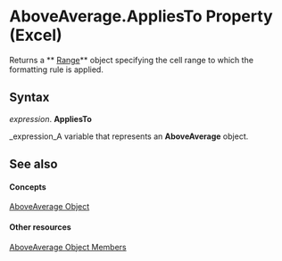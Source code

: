 
# AboveAverage.AppliesTo Property (Excel)

Returns a  ** [Range](b8207778-0dcc-4570-1234-f130532cc8cd.md)** object specifying the cell range to which the formatting rule is applied.


## Syntax

 _expression_. **AppliesTo**

 _expression_A variable that represents an  **AboveAverage** object.


## See also


#### Concepts


 [AboveAverage Object](dd4ea82f-7986-5d6f-2b0e-fe0ca38226e2.md)
#### Other resources


 [AboveAverage Object Members](85828a41-ce2a-4979-8918-3adaed2f5661.md)
